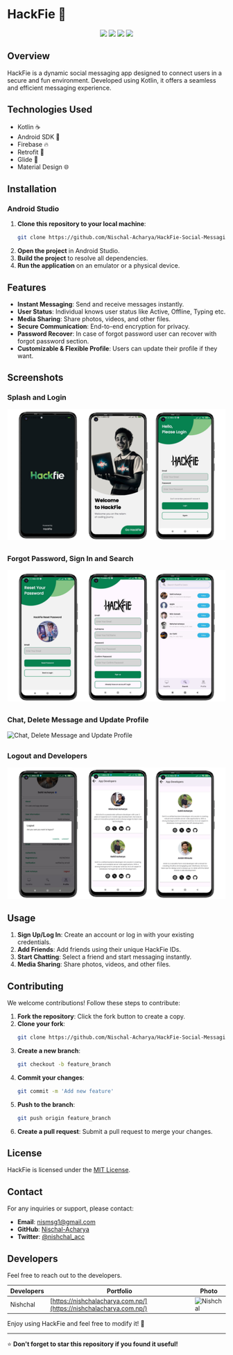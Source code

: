 # HackFie 📱

<p align="center">
  <a href="https://github.com/Nischal-Acharya/HackFie-Social-Messaging-App/graphs/contributors"><img src="https://img.shields.io/github/contributors/Nischal-Acharya/HackFie-Social-Messaging-App?style=for-the-badge" /></a>
  <a href="https://github.com/Nischal-Acharya/HackFie-Social-Messaging-App/stargazers"><img src="https://img.shields.io/github/stars/Nischal-Acharya/HackFie-Social-Messaging-App?style=for-the-badge" /></a>
  <a href="https://github.com/Nischal-Acharya/HackFie-Social-Messaging-App/forks"><img src="https://img.shields.io/github/forks/Nischal-Acharya/HackFie-Social-Messaging-App?style=for-the-badge" /></a>
  <a href="https://github.com/Nischal-Acharya/HackFie-Social-Messaging-App/blob/main/LICENSE"><img src="https://img.shields.io/github/license/Nischal-Acharya/HackFie-Social-Messaging-App?style=for-the-badge&color=purple" /></a>
</p>

## Overview
HackFie is a dynamic social messaging app designed to connect users in a secure and fun environment. Developed using Kotlin, it offers a seamless and efficient messaging experience.
 
## Technologies Used
- Kotlin ☕
- Android SDK 📱
- Firebase 🔥
- Retrofit 🚀
- Glide 🎨
- Material Design 🌐

## Installation

### Android Studio
1. **Clone this repository to your local machine**:
    ```sh
    git clone https://github.com/Nischal-Acharya/HackFie-Social-Messaging-App.git
    ```
2. **Open the project** in Android Studio.
3. **Build the project** to resolve all dependencies.
4. **Run the application** on an emulator or a physical device.

## Features
- **Instant Messaging**: Send and receive messages instantly.
- **User Status**: Individual knows user status like Active, Offline, Typing etc.
- **Media Sharing**: Share photos, videos, and other files.
- **Secure Communication**: End-to-end encryption for privacy.
- **Password Recover**: In case of forgot password user can recover with forgot password section.
- **Customizable & Flexible Profile**: Users can update their profile if they want.

## Screenshots

### Splash and Login
![Splash and Login](src_readme_images/Start.png)

##
### Forgot Password, Sign In and Search
![Forgot Password, Sign In and Search](src_readme_images/second.png)

##
### Chat, Delete Message and Update Profile
![Chat, Delete Message and Update Profile](src_readme_images/third.png)

##
### Logout and Developers
![Logout and Developers](src_readme_images/fourth.png)


##
## Usage

1. **Sign Up/Log In**: Create an account or log in with your existing credentials.
2. **Add Friends**: Add friends using their unique HackFie IDs.
3. **Start Chatting**: Select a friend and start messaging instantly.
4. **Media Sharing**: Share photos, videos, and other files.

## Contributing

We welcome contributions! Follow these steps to contribute:

1. **Fork the repository**: Click the fork button to create a copy.
2. **Clone your fork**:
    ```sh
    git clone https://github.com/Nischal-Acharya/HackFie-Social-Messaging-App.git
    ```
3. **Create a new branch**:
    ```sh
    git checkout -b feature_branch
    ```
4. **Commit your changes**:
    ```sh
    git commit -m 'Add new feature'
    ```
5. **Push to the branch**:
    ```sh
    git push origin feature_branch
    ```
6. **Create a pull request**: Submit a pull request to merge your changes.

## License

HackFie is licensed under the [MIT License](LICENSE).

## Contact

For any inquiries or support, please contact:

- **Email**: [nismsg1@gmail.com](mailto:nismsg1@gmail.com)
- **GitHub**: [Nischal-Acharya](https://github.com/https://Nischal-Acharya)
- **Twitter**: [@nishchal_acc](https://twitter.com/nishchal_acc)

## Developers

Feel free to reach out to the developers.

| Developers        | Portfolio                                    | Photo |
| ----------------- | -------------------------------------------- |-------|
| Nishchal       | [https://nishchalacharya.com.np/](https://nishchalacharya.com.np/)         | <img src="https://nishchalacharya.com.np/img/hero.png" alt="Nishchal" width="100"/> |

Enjoy using HackFie and feel free to modify it! 🎉


---

⭐ **Don't forget to star this repository if you found it useful!**
